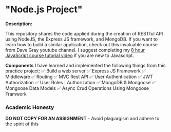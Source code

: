 # "Node.js Project"

**Description:**

This repository shares the code applied during the creation of RESTful API using NodeJS, the Express JS framework, and MongoDB.
If you want to learn how to build a similar application, check out this invaluable course from Dave Gray youtube channel.
I suggest completing my [8 hour JavaScript course tutorial video](https://youtu.be/EfAl9bwzVZk) if you are new to Javascript.

**Components**
I have learned and implemented the following things from this practice project:
✅ Build a web server
✅ Express JS Framework
✅ Middleware
✅ Routing
✅ MVC Rest API
✅ User Authentication
✅ JWT Authorization
✅ User Roles | Authorization
✅ MongoDB & Mongoose
✅ Mongoose Data Models
✅ Async Crud Operations Using Mongoose Framwork

### Academic Honesty
**DO NOT COPY FOR AN ASSIGNMENT** - Avoid plagiargism and adhere to the spirit of this 
